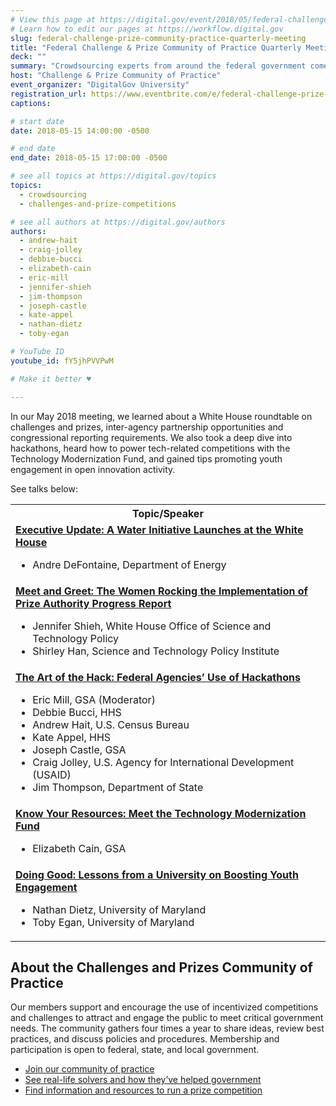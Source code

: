 ```yaml
---
# View this page at https://digital.gov/event/2018/05/federal-challenge-prize-community-practice
# Learn how to edit our pages at https://workflow.digital.gov
slug: federal-challenge-prize-community-practice-quarterly-meeting
title: "Federal Challenge & Prize Community of Practice Quarterly Meeting"
deck: ""
summary: "Crowdsourcing experts from around the federal government come together to discuss trends, success stories and lessons learned in the use of competitions."
host: "Challenge & Prize Community of Practice"
event_organizer: "DigitalGov University"
registration_url: https://www.eventbrite.com/e/federal-challenge-prize-community-of-practice-quarterly-meeting-registration-45447663184
captions: 

# start date
date: 2018-05-15 14:00:00 -0500

# end date
end_date: 2018-05-15 17:00:00 -0500

# see all topics at https://digital.gov/topics
topics: 
  - crowdsourcing
  - challenges-and-prize-competitions

# see all authors at https://digital.gov/authors
authors: 
  - andrew-hait
  - craig-jolley
  - debbie-bucci
  - elizabeth-cain
  - eric-mill
  - jennifer-shieh
  - jim-thompson
  - joseph-castle
  - kate-appel
  - nathan-dietz
  - toby-egan

# YouTube ID
youtube_id: fY5jhPVVPwM

# Make it better ♥

---
```


In our May 2018 meeting, we learned about a White House roundtable on challenges and prizes, inter-agency partnership opportunities and congressional reporting requirements. We also took a deep dive into hackathons, heard how to power tech-related competitions with the Technology Modernization Fund, and gained tips promoting youth engagement in open innovation activity.

See talks below:

<table>
  <tr>
    <th>Topic/Speaker</th>
  </tr>
    <td><strong><a href="https://www.youtube.com/watch?v=fY5jhPVVPwM&feature=youtu.be#t=4m55s">Executive Update: A Water Initiative Launches at the White House</a></strong><ul><li>Andre DeFontaine, Department of Energy </li></ul></td>
  </tr>
  <tr>
    <td><strong><a href="https://youtu.be/fY5jhPVVPwM#t=20m15s">Meet and Greet: The Women Rocking the Implementation of Prize Authority Progress Report</a></strong><ul><li>Jennifer Shieh, White House Office of Science and Technology Policy</li><li>Shirley Han, Science and Technology Policy Institute</li></ul></td>
  </tr>
  <tr>
    <td><strong> <a href="https://youtu.be/fY5jhPVVPwM#t=25m15s">The Art of the Hack: Federal Agencies’ Use of Hackathons</a></strong><ul><li>Eric Mill, GSA (Moderator)</li><li>Debbie Bucci, HHS</li><li>Andrew Hait, U.S. Census Bureau</li><li>Kate Appel, HHS</li><li>Joseph Castle, GSA</li><li>Craig Jolley, U.S. Agency for International Development (USAID)</li><li>Jim Thompson, Department of State</li></ul></td>
    </tr>
  <tr>
    <td><strong><a href="https://youtu.be/fY5jhPVVPwM#t=1h45m20s">Know Your Resources: Meet the Technology Modernization Fund</a></strong><ul><li>Elizabeth Cain, GSA</li></ul></td>
  </tr>
  <tr>
    <td><strong><a href="https://youtu.be/fY5jhPVVPwM#t=1h59m30s">Doing Good: Lessons from a University on Boosting Youth Engagement</a></strong><ul><li>Nathan Dietz, University of Maryland</li><li>Toby Egan, University of Maryland</li></ul></td>
  </tr>
</table>


## About the Challenges and Prizes Community of Practice

Our members support and encourage the use of incentivized competitions and challenges to attract and engage the public to meet critical government needs. The community gathers four times a year to share ideas, review best practices, and discuss policies and procedures. Membership and participation is open to federal, state, and local government.

- [Join our community of practice](https://www.digitalgov.gov/communities/challenges-prizes/)
- [See real-life solvers and how they’ve helped government](https://www.challenge.gov/prizewire/)
- [Find information and resources to run a prize competition](https://www.challenge.gov/toolkit/)
